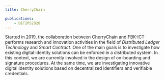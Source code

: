 ```yaml
---
title: CherryChain

publications:
    - DETIPS2020
---
```


Started in 2019, the collaboration between [CherryChain](https://www.cherrychain.it/) and FBK-ICT performs research and innovation activities in the field of *Distributed Ledger Technology* and *Smart Contract*. One of the main goals is to investigate how existing digital identity solutions can be enforced in a distributed system.  In this context, we are currently involved in the design of on-boarding and signature procedures. At the same time, we are investigating innovative digital identity solutions based on decentralized identifiers and verifiable credentials.
